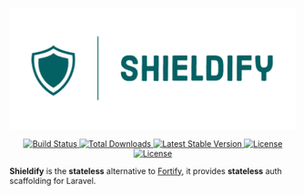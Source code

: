<p align="center"><img src="./art/logo.png" alt="Logo Laravel Fortify"></p>

<p align="center">
    <a href="https://github.com/aldemeery/shieldify/actions">
        <img src="https://github.com/aldemeery/shieldify/workflows/tests/badge.svg" alt="Build Status">
    </a>
    <a href="https://packagist.org/packages/aldemeery/shieldify">
        <img src="http://poser.pugx.org/aldemeery/shieldify/downloads" alt="Total Downloads">
    </a>
    <a href="https://packagist.org/packages/aldemeery/shieldify">
        <img src="https://poser.pugx.org/aldemeery/shieldify/v" alt="Latest Stable Version">
    </a>
    <a href="https://packagist.org/packages/aldemeery/shieldify">
        <img src="https://poser.pugx.org/aldemeery/shieldify/license" alt="License">
    </a>
    <a href="https://packagist.org/packages/aldemeery/shieldify">
        <img src="https://poser.pugx.org/aldemeery/shieldify/require/php" alt="License">
    </a>
</p>

**Shieldify** is the **stateless** alternative to [Fortify](https://laravel.com/docs/fortify), it provides **stateless** auth scaffolding for Laravel.
